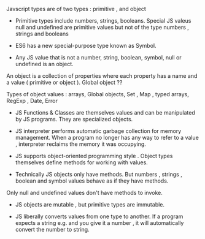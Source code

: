 Javscript types are of two types : primitive , and object

* Primitive types include numbers, strings, booleans. 
Special JS valeus null and undefined are primitive values but not of the type numbers , strings and booleans 

* ES6 has a new special-purpose type known as Symbol.

* Any JS value that is not a number, string, boolean, symbol, null or undefined is an object.

An object is a collection of properties where each property has a name and a value ( primitive or object ). Global object ??

Types of object values : arrays, Global objects, Set , Map , typed arrays, RegExp , Date, Error 

* JS Functions & Classes are themselves values and can be manipulated by JS programs. They are specialized objects. 

* JS interpreter performs automatic garbage collection for memory management.
When a program no longer has any way to refer to a value , interpreter reclaims the memory it was occupying. 

* JS supports object-oriented programming style . Object types themselves define methods for working with values. 

* Technically JS objects only have methods. But numbers , strings , boolean and symbol values behave as if they have methods. 

Only null and undefined values don't have methods to invoke.

* JS objects are mutable , but primitive types are immutable. 

* JS liberally converts values from one type to another. If a program expects a string e.g. and you give it a number , it will automatically convert the number to string.